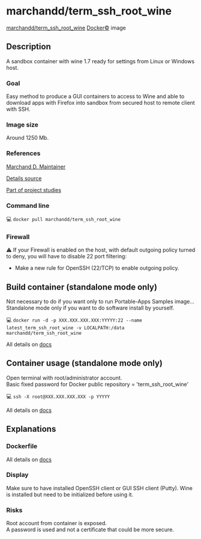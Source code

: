 # marchandd/term_ssh_root_wine

[marchandd/term_ssh_root_wine](https://registry.hub.docker.com/u/marchandd/term_ssh_root_wine/ "MarchandD") [Docker:copyright:](https://docs.docker.com/ "Docker") image

## Description

A sandbox container with wine 1.7 ready for settings from Linux or Windows host.

### Goal

Easy method to produce a GUI containers to access to Wine and able to download apps with Firefox into sandbox from secured host to remote client with SSH.

### Image size

Around 1250 Mb.

### References

[Marchand D. Maintainer](https://github.com/marchandd/ "Maintainer")

[Details source](https://github.com/marchandd/term_ssh_root_wine/ "Details")

[Part of project studies](https://github.com/marchandd/docker_index/ "References")

### Command line

:computer: `docker pull marchandd/term_ssh_root_wine`

### Firewall

:warning: If your Firewall is enabled on the host, with default outgoing policy turned to 
deny, 
you will have to disable 22 port filtering:  
- Make a new rule for OpenSSH (22/TCP) to enable outgoing policy.

## Build container (standalone mode only)

Not necessary to do if you want only to run Portable-Apps Samples image...         
Standalone mode only if you want to do software install by yourself.

:computer: `docker run -d -p XXX.XXX.XXX.XXX:YYYYY:22 --name latest_term_ssh_root_wine -v LOCALPATH:/data marchandd/term_ssh_root_wine`

All details on [docs](https://github.com/marchandd/term_ssh_root_wine/blob/master/docs/summary.md "Summary")

## Container usage (standalone mode only)

Open terminal with root/administrator account.  
Basic fixed password for Docker public repository = 'term_ssh_root_wine'

:computer: `ssh -X root@XXX.XXX.XXX.XXX -p YYYYY`

All details on [docs](https://github.com/marchandd/term_ssh_root_wine/blob/master/docs/summary.md "Summary")

## Explanations

### Dockerfile

All details on [docs](https://github.com/marchandd/term_ssh_root_wine/blob/master/docs/summary.md "Summary")

### Display

Make sure to have installed OpenSSH client or GUI SSH client (Putty).
Wine is installed but need to be initialized before using it.

### Risks

Root account from container is exposed.  
A password is used and not a certificate that could be more secure.
